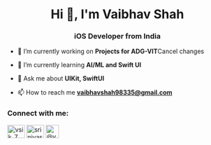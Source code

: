<h1 align="center">Hi 👋, I'm Vaibhav Shah</h1>
<h3 align="center">iOS Developer from India</h3>

- 🔭 I’m currently working on **Projects for ADG-VIT**Cancel changes

- 🌱 I’m currently learning **AI/ML and Swift UI**

- 💬 Ask me about **UIKit, SwiftUI**

- 📫 How to reach me **vaibhavshah98335@gmail.com**

<h3 align="left">Connect with me:</h3>
<p align="left">
<a href="https://twitter.com/VaibhavShahInd1" target="blank"><img align="center" src="https://raw.githubusercontent.com/rahuldkjain/github-profile-readme-generator/master/src/images/icons/Social/twitter.svg" alt="vsik_7" height="30" width="40" /></a>
<a href="https://www.linkedin.com/in/vaibhavshah02/" target="blank"><img align="center" src="https://raw.githubusercontent.com/rahuldkjain/github-profile-readme-generator/master/src/images/icons/Social/linked-in-alt.svg" alt="srinivasa-varanasi" height="30" width="40" /></a>
<a href="https://www.instagram.com/vaibhav.shah30/" target="blank"><img align="center" src="https://res.cloudinary.com/ddglxo0l3/image/upload/v1631464964/Self/instagram_bajx8a.png" alt="@vaibhav.shah30" height="30" width="30" /></a>
</p>

